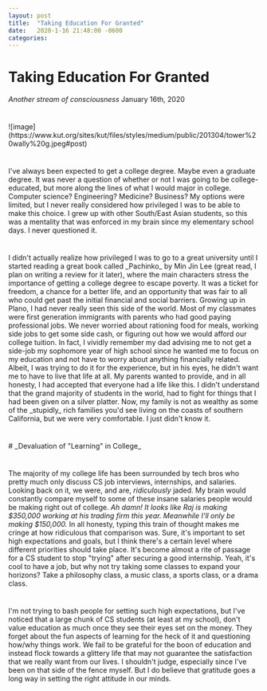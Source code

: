 ```yaml
---
layout: post
title:  "Taking Education For Granted"
date:   2020-1-16 21:48:00 -0600
categories: 
---
```


# Taking Education For Granted
_Another stream of consciousness_
January 16th, 2020
<hr style="height:10px; visibility:hidden;" />
![image](https://www.kut.org/sites/kut/files/styles/medium/public/201304/tower%20wally%20g.jpeg#post)


<br>

<hr style="height:10px; visibility:hidden;" />
I've always been expected to get a college degree. Maybe even a graduate degree. It was never a question of whether or not I was going to be college-educated, but more along the lines of what I would major in college. Computer science? Engineering? Medicine? Business? My options were limited, but I never really considered how privileged I was to be able to make this choice. I grew up with other South/East Asian students, so this was a mentality that was enforced in my brain since my elementary school days. I never questioned it. 

<hr style="height:10px; visibility:hidden;" />
I didn't actually realize how privileged I was to go to a great university until I started reading a great book called _Pachinko_ by Min Jin Lee (great read, I plan on writing a review for it later), where the main characters stress the importance of getting a college degree to escape poverty. It was a ticket for freedom, a chance for a better life, and an opportunity that was fair to all who could get past the initial financial and social barriers. Growing up in Plano, I had never really seen this side of the world. Most of my classmates were first generation immigrants with parents who had good paying professional jobs. We never worried about rationing food for meals, working side jobs to get some side cash, or figuring out how we would afford our college tuition. In fact, I vividly remember my dad advising me to not get a side-job my sophomore year of high school since he wanted me to focus on my education and not have to worry about anything financially related. Albeit, I was trying to do it for the experience, but in his eyes, he didn't want me to have to live that life at all. My parents wanted to provide, and in all honesty, I had accepted that everyone had a life like this. I didn't understand that the grand majority of students in the world, had to fight for things that I had been given on a silver platter. Now, my family is not as wealthy as some of the _stupidly_ rich families you'd see living on the coasts of southern California, but we were very comfortable. I just didn't know it.

<hr style="height:10px; visibility:hidden;" />
# _Devaluation of "Learning" in College_
<hr style="height:10px; visibility:hidden;" />

The majority of my college life has been surrounded by tech bros who pretty much only discuss CS job interviews, internships, and salaries. Looking back on it, we were, and are, _ridiculously_ jaded. My brain would constantly compare myself to some of these insane salaries people would be making right out of college. _Ah damn! It looks like Raj is making $350,000 working at his trading firm this year. Meanwhile I'll only be making $150,000._ In all honesty, typing this train of thought makes me cringe at how ridiculous that comparison was. Sure, it's important to set high expectations and goals, but I think there's a certain level where different priorities should take place. It's become almost a rite of passage for a CS student to stop "trying" after securing a good internship. Yeah, it's cool to have a job, but why not try taking some classes to expand your horizons? Take a philosophy class, a music class, a sports class, or a drama class. 

<hr style="height:10px; visibility:hidden;" />

I'm not trying to bash people for setting such high expectations, but I've noticed that a large chunk of CS students (at least at my school), don't value education as much once they see their eyes set on the money. They forget about the fun aspects of learning for the heck of it and questioning how/why things work. We fail to be grateful for the boon of education and instead flock towards a glittery life that may not guarantee the satisfaction that we really want from our lives. I shouldn't judge, especially since I've been on that side of the fence myself. But I do believe that gratitude goes a long way in setting the right attitude in our minds. 

<hr style="height:10px; visibility:hidden;" />
